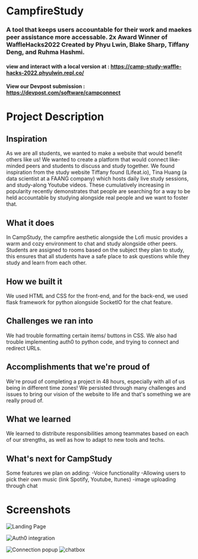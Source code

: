 
# **CampfireStudy** 
### A tool that keeps users accountable for their work and maekes peer assistance more accessable. 2x Award Winner of WaffleHacks2022 Created by Phyu Lwin, Blake Sharp, Tiffany Deng, and Ruhma Hashmi.
#### view and interact with a local version at : https://camp-study-waffle-hacks-2022.phyulwin.repl.co/
#### View our Devpost submission : https://devpost.com/software/campconnect

# Project Description
## Inspiration

As we are all students, we wanted to make a website that would benefit others like us! We wanted to create a platform that would connect like-minded peers and students to discuss and study together. We found inspiration from the study website Tiffany found (Lifeat.io), Tina Huang (a data scientist at a FAANG company) which hosts daily live study sessions, and study-along Youtube videos.  These cumulatively increasing in popularity recently demonstrates that people are searching for a way to be held accountable by studying alongside real people and we want to foster that.

## What it does
In CampStudy, the campfire aesthetic alongside the Lofi music provides a warm and cozy environment to chat and study alongside other peers. Students are assigned to rooms based on the subject they plan to study, this ensures that all students have a safe place to ask questions while they study and learn from each other.

## How we built it
We used HTML and CSS for the front-end, and for the back-end, we used flask framework for python alongside SocketIO for the chat feature.

## Challenges we ran into
We had trouble formatting certain items/ buttons in CSS. We also had trouble implementing auth0 to python code, and trying to connect and redirect URLs.

## Accomplishments that we're proud of
We're proud of completing a project in 48 hours, especially with all of us being in different time zones! We persisted through many challenges and issues to bring our vision of the website to life and that's something we are really proud of.

## What we learned
We learned to distribute responsibilities among teammates based on each of our strengths, as well as how to adapt to new tools and techs. 

## What's next for CampStudy
Some features we plan on adding: -Voice functionality -Allowing users to pick their own music (link Spotify, Youtube, Itunes) -image uploading through chat

# Screenshots
![Landing Page](https://i.imgur.com/6MGHvHI.png)

![Auth0 integration](https://i.imgur.com/g53pKzG.png)

![Connection popup](https://i.imgur.com/YY75v7c.png) ![chatbox](https://i.imgur.com/1WF2IWM.png)  



